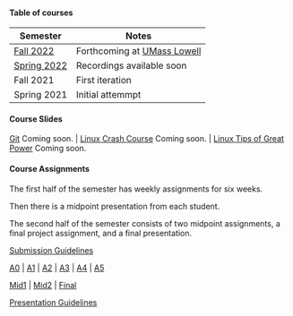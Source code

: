 #### Table of courses

|Semester|Notes|
|---|---|
|[Fall 2022](course_fall2022.html)|Forthcoming at [UMass Lowell](https://uml.edu)|
|[Spring 2022](course_spring2022.html)|Recordings available soon|
|Fall 2021|First iteration|
|Spring 2021|Initial attemmpt|

#### Course Slides
[Git](git.html) Coming soon. | [Linux Crash Course](linux_crash_course.html) Coming soon. | [Linux Tips of Great Power](linux_tips_of_great_power.html) Coming soon.

#### Course Assignments
The first half of the semester has weekly assignments for six weeks.

Then there is a midpoint presentation from each student.

The second half of the semester consists of two midpoint assignments, a final project assignment, and a final presentation.

[Submission Guidelines](submission_guidelines.html)

[A0](A0.html) | [A1](A1.html) | [A2](A2.html) | [A3](A3.html) | [A4](A4.html) | [A5](A5.html)

[Mid1](mid1.html) | [Mid2](mid2.html) | [Final](final.html)

[Presentation Guidelines](presentation_guidelines.html)
